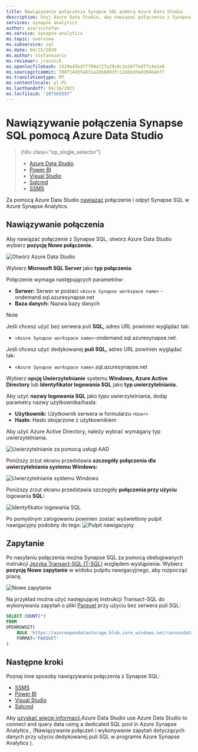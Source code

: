 ```yaml
---
title: Nawiązywanie połączenia Synapse SQL pomocą Azure Data Studio
description: Użyj Azure Data Studio, aby nawiązać połączenie z Synapse SQL i Azure Synapse Analytics.
services: synapse analytics
author: azaricstefan
ms.service: synapse-analytics
ms.topic: overview
ms.subservice: sql
ms.date: 04/15/2020
ms.author: stefanazaric
ms.reviewer: jrasnick
ms.openlocfilehash: 1529e45bd7f799a727a29c8c2e26f7ed77c4e2a0
ms.sourcegitcommit: 590f14d35e831a2dbb803fc12ebbd3ed2046abff
ms.translationtype: MT
ms.contentlocale: pl-PL
ms.lasthandoff: 04/16/2021
ms.locfileid: "107565597"
---
```

# <a name="connect-to-synapse-sql-with-azure-data-studio"></a>Nawiązywanie połączenia Synapse SQL pomocą Azure Data Studio

> [!div class="op_single_selector"]
>
> * [Azure Data Studio](get-started-azure-data-studio.md)
> * [Power BI](get-started-power-bi-professional.md)
> * [Visual Studio](../sql-data-warehouse/sql-data-warehouse-query-visual-studio.md?toc=/azure/synapse-analytics/toc.json&bc=/azure/synapse-analytics/breadcrumb/toc.json)
> * [Sqlcmd](get-started-connect-sqlcmd.md)
> * [SSMS](get-started-ssms.md)

Za pomocą Azure Data Studio [nawiązać](/sql/azure-data-studio/download-azure-data-studio?view=azure-sqldw-latest&preserve-view=true) połączenie i odpyt Synapse SQL w Azure Synapse Analytics. 

## <a name="connect"></a>Nawiązywanie połączenia

Aby nawiązać połączenie z Synapse SQL, otwórz Azure Data Studio wybierz **pozycję Nowe połączenie.**

![Otwórz Azure Data Studio](./media/get-started-azure-data-studio/1-start.png)

Wybierz **Microsoft SQL Server** jako **typ połączenia**.

Połączenie wymaga następujących parametrów:

* **Serwer:** Serwer w postaci `<Azure Synapse workspace name>` -ondemand.sql.azuresynapse.net
* **Baza danych:** Nazwa bazy danych

> [!NOTE]
> Jeśli chcesz użyć bez serwera puli **SQL,** adres URL powinien wyglądać tak:
>
> - `<Azure Synapse workspace name>`-ondemand.sql.azuresynapse.net.
>
> Jeśli chcesz użyć dedykowanej **puli SQL,** adres URL powinien wyglądać tak:
>
> - `<Azure Synapse workspace name>`.sql.azuresynapse.net

Wybierz **opcję Uwierzytelnianie** systemu **Windows, Azure Active Directory** lub **Identyfikator logowania SQL** jako **typ uwierzytelniania.**

Aby użyć **nazwy logowania SQL** jako typu uwierzytelniania, dodaj parametry nazwy użytkownika/hasła:

* **Użytkownik:** Użytkownik serwera w formularzu `<User>`
* **Hasło:** Hasło skojarzone z użytkownikiem

Aby użyć Azure Active Directory, należy wybrać wymagany typ uwierzytelniania.

![Uwierzytelnianie za pomocą usługi AAD](./media/get-started-azure-data-studio/3-aad-auth.png)

Poniższy zrzut ekranu przedstawia **szczegóły połączenia dla** **uwierzytelniania systemu Windows:**

![Uwierzytelnianie systemu Windows](./media/get-started-azure-data-studio/3-windows-auth.png)

Poniższy zrzut ekranu przedstawia szczegóły **połączenia przy użyciu** logowania **SQL:**

![Identyfikator logowania SQL](./media/get-started-azure-data-studio/2-database-details.png)

Po pomyślnym zalogowaniu powinien zostać wyświetlony pulpit nawigacyjny podobny do tego: ![ Pulpit nawigacyjny](./media/get-started-azure-data-studio/4-dashboard.png)

## <a name="query"></a>Zapytanie

Po nasyłaniu połączenia można Synapse SQL za pomocą obsługiwanych instrukcji [Języka Transact-SQL (T-SQL)](/sql/t-sql/language-reference?view=azure-sqldw-latest&preserve-view=true) względem wystąpienia. Wybierz **pozycję Nowe zapytanie** w widoku pulpitu nawigacyjnego, aby rozpocząć pracę.

![Nowe zapytanie](./media/get-started-azure-data-studio/5-new-query.png)

Na przykład można użyć następującej instrukcji Transact-SQL do wykonywania zapytań o pliki [Parquet](query-parquet-files.md) przy użyciu bez serwera puli SQL:

```sql
SELECT COUNT(*)
FROM  
OPENROWSET(
    BULK 'https://azureopendatastorage.blob.core.windows.net/censusdatacontainer/release/us_population_county/year=20*/*.parquet',
    FORMAT='PARQUET'
)
```
## <a name="next-steps"></a>Następne kroki 
Poznaj inne sposoby nawiązywania połączenia z Synapse SQL: 

- [SSMS](get-started-ssms.md)
- [Power BI](get-started-power-bi-professional.md)
- [Visual Studio](../sql-data-warehouse/sql-data-warehouse-query-visual-studio.md?toc=/azure/synapse-analytics/toc.json&bc=/azure/synapse-analytics/breadcrumb/toc.json)
- [Sqlcmd](get-started-connect-sqlcmd.md)

Aby [uzyskać więcej informacji,](/sql/azure-data-studio/quickstart-sql-dw)Azure Data Studio use Azure Data Studio to connect and query data using a dedicated SQL pool in Azure Synapse Analytics , (Nawiązywanie połączeń i wykonywanie zapytań dotyczących danych przy użyciu dedykowanej puli SQL w programie Azure Synapse Analytics ).
